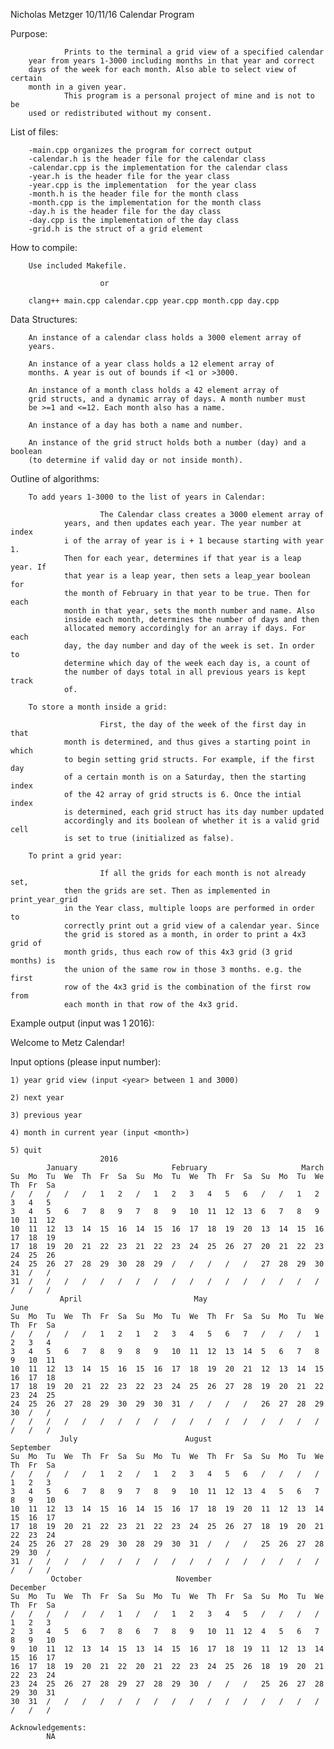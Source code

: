 Nicholas Metzger
10/11/16
Calendar Program


Purpose:

                Prints to the terminal a grid view of a specified calendar 
        year from years 1-3000 including months in that year and correct
        days of the week for each month. Also able to select view of certain
        month in a given year.
                This program is a personal project of mine and is not to be
        used or redistributed without my consent.

List of files:

        -main.cpp organizes the program for correct output
        -calendar.h is the header file for the calendar class
        -calendar.cpp is the implementation for the calendar class
        -year.h is the header file for the year class
        -year.cpp is the implementation  for the year class
        -month.h is the header file for the month class
        -month.cpp is the implementation for the month class
        -day.h is the header file for the day class
        -day.cpp is the implementation of the day class
        -grid.h is the struct of a grid element

How to compile:

        Use included Makefile.
                
                        or

        clang++ main.cpp calendar.cpp year.cpp month.cpp day.cpp

Data Structures:
        
        An instance of a calendar class holds a 3000 element array of
        years. 
        
        An instance of a year class holds a 12 element array of 
        months. A year is out of bounds if <1 or >3000.
                
        An instance of a month class holds a 42 element array of 
        grid structs, and a dynamic array of days. A month number must 
        be >=1 and <=12. Each month also has a name.
                
        An instance of a day has both a name and number.
        
        An instance of the grid struct holds both a number (day) and a boolean
        (to determine if valid day or not inside month).        


Outline of algorithms:
        
        To add years 1-3000 to the list of years in Calendar:
                
                        The Calendar class creates a 3000 element array of 
                years, and then updates each year. The year number at index
                i of the array of year is i + 1 because starting with year 1.
                Then for each year, determines if that year is a leap year. If
                that year is a leap year, then sets a leap_year boolean for 
                the month of February in that year to be true. Then for each
                month in that year, sets the month number and name. Also 
                inside each month, determines the number of days and then
                allocated memory accordingly for an array if days. For each
                day, the day number and day of the week is set. In order to
                determine which day of the week each day is, a count of 
                the number of days total in all previous years is kept track
                of.

        To store a month inside a grid: 
                
                        First, the day of the week of the first day in that
                month is determined, and thus gives a starting point in which
                to begin setting grid structs. For example, if the first day
                of a certain month is on a Saturday, then the starting index
                of the 42 array of grid structs is 6. Once the intial index
                is determined, each grid struct has its day number updated
                accordingly and its boolean of whether it is a valid grid cell
                is set to true (initialized as false). 

        To print a grid year: 
        
                        If all the grids for each month is not already set,
                then the grids are set. Then as implemented in print_year_grid
                in the Year class, multiple loops are performed in order to
                correctly print out a grid view of a calendar year. Since
                the grid is stored as a month, in order to print a 4x3 grid of
                month grids, thus each row of this 4x3 grid (3 grid months) is 
                the union of the same row in those 3 months. e.g. the first
                row of the 4x3 grid is the combination of the first row from
                each month in that row of the 4x3 grid.

Example output (input was 1 2016):

Welcome to Metz Calendar!

Input options (please input number): 

	1) year grid view (input <year> between 1 and 3000)

	2) next year

	3) previous year

	4) month in current year (input <month>)

	5) quit
						2016
         	January                     February                     March
	Su  Mo  Tu  We  Th  Fr  Sa  Su  Mo  Tu  We  Th  Fr  Sa  Su  Mo  Tu  We  Th  Fr  Sa  
	/   /   /   /   /   1   2   /   1   2   3   4   5   6   /   /   1   2   3   4   5   
	3   4   5   6   7   8   9   7   8   9   10  11  12  13  6   7   8   9   10  11  12  
	10  11  12  13  14  15  16  14  15  16  17  18  19  20  13  14  15  16  17  18  19  
	17  18  19  20  21  22  23  21  22  23  24  25  26  27  20  21  22  23  24  25  26  
	24  25  26  27  28  29  30  28  29  /   /   /   /   /   27  28  29  30  31  /   /   
	31  /   /   /   /   /   /   /   /   /   /   /   /   /   /   /   /   /   /   /   /   
        	   April                         May                        June
	Su  Mo  Tu  We  Th  Fr  Sa  Su  Mo  Tu  We  Th  Fr  Sa  Su  Mo  Tu  We  Th  Fr  Sa  
	/   /   /   /   /   1   2   1   2   3   4   5   6   7   /   /   /   1   2   3   4   
	3   4   5   6   7   8   9   8   9   10  11  12  13  14  5   6   7   8   9   10  11  
	10  11  12  13  14  15  16  15  16  17  18  19  20  21  12  13  14  15  16  17  18  
	17  18  19  20  21  22  23  22  23  24  25  26  27  28  19  20  21  22  23  24  25  
	24  25  26  27  28  29  30  29  30  31  /   /   /   /   26  27  28  29  30  /   /   
	/   /   /   /   /   /   /   /   /   /   /   /   /   /   /   /   /   /   /   /   /   
        	   July                        August                   September
	Su  Mo  Tu  We  Th  Fr  Sa  Su  Mo  Tu  We  Th  Fr  Sa  Su  Mo  Tu  We  Th  Fr  Sa  
	/   /   /   /   /   1   2   /   1   2   3   4   5   6   /   /   /   /   1   2   3   
	3   4   5   6   7   8   9   7   8   9   10  11  12  13  4   5   6   7   8   9   10  
	10  11  12  13  14  15  16  14  15  16  17  18  19  20  11  12  13  14  15  16  17  
	17  18  19  20  21  22  23  21  22  23  24  25  26  27  18  19  20  21  22  23  24  
	24  25  26  27  28  29  30  28  29  30  31  /   /   /   25  26  27  28  29  30  /   
	31  /   /   /   /   /   /   /   /   /   /   /   /   /   /   /   /   /   /   /   /   
        	 October                     November                    December
	Su  Mo  Tu  We  Th  Fr  Sa  Su  Mo  Tu  We  Th  Fr  Sa  Su  Mo  Tu  We  Th  Fr  Sa  
	/   /   /   /   /   /   1   /   /   1   2   3   4   5   /   /   /   /   1   2   3   
	2   3   4   5   6   7   8   6   7   8   9   10  11  12  4   5   6   7   8   9   10  
	9   10  11  12  13  14  15  13  14  15  16  17  18  19  11  12  13  14  15  16  17  
	16  17  18  19  20  21  22  20  21  22  23  24  25  26  18  19  20  21  22  23  24  
	23  24  25  26  27  28  29  27  28  29  30  /   /   /   25  26  27  28  29  30  31  
	30  31  /   /   /   /   /   /   /   /   /   /   /   /   /   /   /   /   /   /   /   

	Acknowledgements:
        	NA
	
